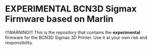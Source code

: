 ﻿# EXPERIMENTAL BCN3D Sigmax Firmware based on Marlin

!!!WARNING!!!
This is the repository that contains the **experimental** firmware for the BCN3D Sigmax 3D Printer.
Use it at your own risk and responsibility.
